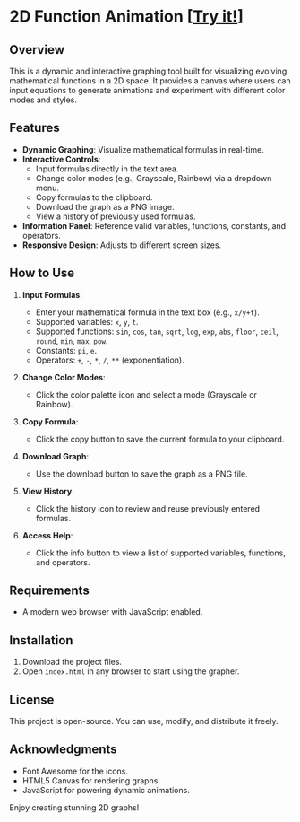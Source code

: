 # 2D Function Animation [[Try it!](https://hansel67.github.io/2d-function-animation/)]

## Overview

This is a dynamic and interactive graphing tool built for visualizing evolving mathematical functions in a 2D space. It provides a canvas where users can input equations to generate animations and experiment with different color modes and styles.

## Features

- **Dynamic Graphing**: Visualize mathematical formulas in real-time.
- **Interactive Controls**:
  - Input formulas directly in the text area.
  - Change color modes (e.g., Grayscale, Rainbow) via a dropdown menu.
  - Copy formulas to the clipboard.
  - Download the graph as a PNG image.
  - View a history of previously used formulas.
- **Information Panel**: Reference valid variables, functions, constants, and operators.
- **Responsive Design**: Adjusts to different screen sizes.

## How to Use

1. **Input Formulas**:
   - Enter your mathematical formula in the text box (e.g., `x/y+t`).
   - Supported variables: `x`, `y`, `t`.
   - Supported functions: `sin`, `cos`, `tan`, `sqrt`, `log`, `exp`, `abs`, `floor`, `ceil`, `round`, `min`, `max`, `pow`.
   - Constants: `pi`, `e`.
   - Operators: `+`, `-`, `*`, `/`, `**` (exponentiation).
   
2. **Change Color Modes**:
   - Click the color palette icon and select a mode (Grayscale or Rainbow).

3. **Copy Formula**:
   - Click the copy button to save the current formula to your clipboard.

4. **Download Graph**:
   - Use the download button to save the graph as a PNG file.

5. **View History**:
   - Click the history icon to review and reuse previously entered formulas.

6. **Access Help**:
   - Click the info button to view a list of supported variables, functions, and operators.

## Requirements

- A modern web browser with JavaScript enabled.

## Installation

1. Download the project files.
2. Open `index.html` in any browser to start using the grapher.

## License

This project is open-source. You can use, modify, and distribute it freely.

## Acknowledgments

- Font Awesome for the icons.
- HTML5 Canvas for rendering graphs.
- JavaScript for powering dynamic animations.

Enjoy creating stunning 2D graphs!
